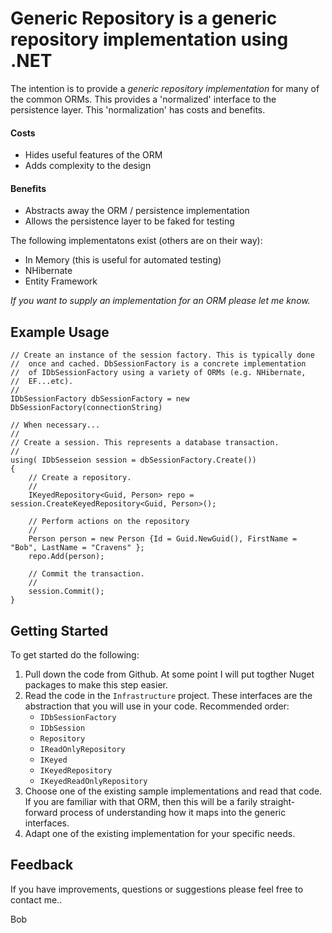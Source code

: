 Generic Repository is a generic repository implementation using .NET 
=================================================================================================

The intention is to provide a *generic repository implementation* for many of the common ORMs. This provides a 'normalized' interface
to the persistence layer. This 'normalization' has costs and benefits.

#### Costs
+ Hides useful features of the ORM
+ Adds complexity to the design

#### Benefits
+ Abstracts away the ORM / persistence implementation
+ Allows the persistence layer to be faked for testing

The following implementatons exist (others are on their way):

+ In Memory (this is useful for automated testing)
+ NHibernate
+ Entity Framework

*If you want to supply an implementation for an ORM please let me know.*


Example Usage
-----------------------

    // Create an instance of the session factory. This is typically done
	//	once and cached. DbSessionFactory is a concrete implementation
	//	of IDbSessionFactory using a variety of ORMs (e.g. NHibernate,
	//	EF...etc).
	//
    IDbSessionFactory dbSessionFactory = new DbSessionFactory(connectionString)
    
	// When necessary...
	//
	// Create a session. This represents a database transaction.
	//
	using( IDbSesseion session = dbSessionFactory.Create())
	{
		// Create a repository.
		//
		IKeyedRepository<Guid, Person> repo = session.CreateKeyedRepository<Guid, Person>();
		
		// Perform actions on the repository
		//
		Person person = new Person {Id = Guid.NewGuid(), FirstName = "Bob", LastName = "Cravens" };
		repo.Add(person);
	
	    // Commit the transaction.
		//
	    session.Commit();
	}


Getting Started
----------------------
To get started do the following:

1. Pull down the code from Github. At some point I will put togther Nuget packages to make this step easier.
2. Read the code in the <code>Infrastructure</code> project. These interfaces are the abstraction that you will use in your code. Recommended order: 
    + <code>IDbSessionFactory</code>
	+ <code>IDbSession</code>
    + <code>Repository</code>
    + <code>IReadOnlyRepository</code>
	+ <code>IKeyed</code>
	+ <code>IKeyedRepository</code>
	+ <code>IKeyedReadOnlyRepository</code>
3. Choose one of the existing sample implementations and read that code. If you are familiar with that ORM, then this will be a farily straight-forward process of understanding how it maps into the generic interfaces.
4. Adapt one of the existing implementation for your specific needs.

Feedback
--------------
If you have improvements, questions or suggestions please feel free to contact me..


Bob